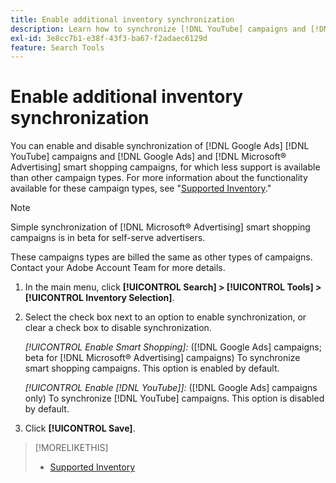 ```yaml
---
title: Enable additional inventory synchronization
description: Learn how to synchronize [!DNL YouTube] campaigns and [!DNL Google Ads] and [!DNL Microsoft® Advertising] smart shopping campaigns.
exl-id: 3e8cc7b1-e38f-43f3-ba67-f2adaec6129d
feature: Search Tools
---
```

# Enable additional inventory synchronization

You can enable and disable synchronization of [!DNL Google Ads] [!DNL YouTube] campaigns and [!DNL Google Ads] and [!DNL Microsoft® Advertising] smart shopping campaigns, for which less support is available than other campaign types. For more information about the functionality available for these campaign types, see "[Supported Inventory](/help/search-social-commerce/introduction/supported-inventory.md)."

>[!NOTE]
>
>Simple synchronization of [!DNL Microsoft® Advertising] smart shopping campaigns is in beta for self-serve advertisers.

These campaigns types are billed the same as other types of campaigns. Contact your Adobe Account Team for more details.

1. In the main menu, click **[!UICONTROL Search] > [!UICONTROL Tools] > [!UICONTROL Inventory Selection]**.

1. Select the check box next to an option to enable synchronization, or clear a check box to disable synchronization.
   
   *[!UICONTROL Enable Smart Shopping]:* ([!DNL Google Ads] campaigns; beta for [!DNL Microsoft® Advertising] campaigns) To synchronize smart shopping campaigns. This option is enabled by default.

   *[!UICONTROL Enable [!DNL YouTube]]:* ([!DNL Google Ads] campaigns only) To synchronize [!DNL YouTube] campaigns. This option is disabled by default.

1. Click **[!UICONTROL Save]**.

>[!MORELIKETHIS]
>
>* [Supported Inventory](/help/search-social-commerce/introduction/supported-inventory.md)
